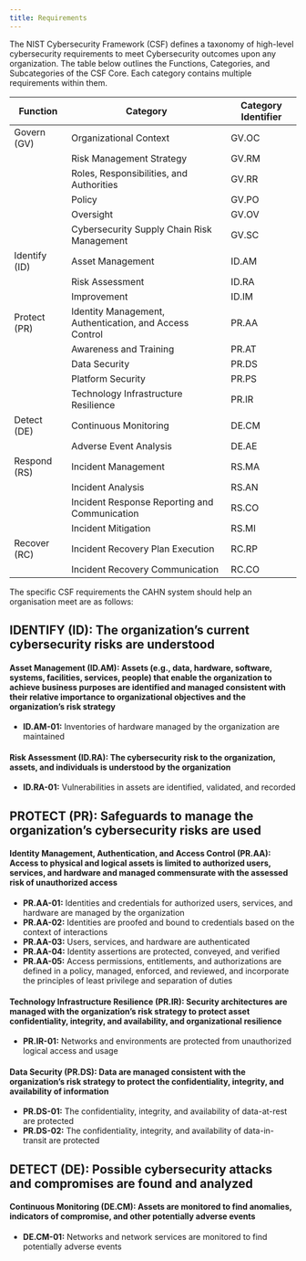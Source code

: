```yaml
---
title: Requirements
---
```


The NIST Cybersecurity Framework (CSF) defines a taxonomy of high-level cybersecurity requirements to meet Cybersecurity outcomes upon any organization. The table below outlines the Functions, Categories, and Subcategories of the CSF Core. Each category contains multiple requirements within them.
 
| Function     | Category                                              | Category Identifier |
|--------------|-------------------------------------------------------|---------------------|
| Govern (GV)  | Organizational Context                                | GV.OC               |
|              | Risk Management Strategy                              | GV.RM               |
|              | Roles, Responsibilities, and Authorities              | GV.RR               |
|              | Policy                                                | GV.PO               |
|              | Oversight                                             | GV.OV               |
|              | Cybersecurity Supply Chain Risk Management            | GV.SC               |
| Identify (ID)| Asset Management                                      | ID.AM               |
|              | Risk Assessment                                       | ID.RA               |
|              | Improvement                                           | ID.IM               |
| Protect (PR) | Identity Management, Authentication, and Access Control | PR.AA             |
|              | Awareness and Training                                | PR.AT               |
|              | Data Security                                         | PR.DS               |
|              | Platform Security                                     | PR.PS               |
|              | Technology Infrastructure Resilience                  | PR.IR               |
| Detect (DE)  | Continuous Monitoring                                 | DE.CM               |
|              | Adverse Event Analysis                                | DE.AE               |
| Respond (RS) | Incident Management                                   | RS.MA               |
|              | Incident Analysis                                     | RS.AN               |
|              | Incident Response Reporting and Communication         | RS.CO               |
|              | Incident Mitigation                                   | RS.MI               |
| Recover (RC) | Incident Recovery Plan Execution                      | RC.RP               |
|              | Incident Recovery Communication                       | RC.CO               |

The specific CSF requirements the CAHN system should help an organisation meet are as follows:

## IDENTIFY (ID): The organization’s current cybersecurity risks are understood

#### Asset Management (ID.AM): Assets (e.g., data, hardware, software, systems, facilities, services, people) that enable the organization to achieve business purposes are identified and managed consistent with their relative importance to organizational objectives and the organization’s risk strategy
- **ID.AM-01:** Inventories of hardware managed by the organization are maintained

#### Risk Assessment (ID.RA): The cybersecurity risk to the organization, assets, and individuals is understood by the organization
- **ID.RA-01:** Vulnerabilities in assets are identified, validated, and recorded

## PROTECT (PR): Safeguards to manage the organization’s cybersecurity risks are used

#### Identity Management, Authentication, and Access Control (PR.AA): Access to physical and logical assets is limited to authorized users, services, and hardware and managed commensurate with the assessed risk of unauthorized access
- **PR.AA-01:** Identities and credentials for authorized users, services, and hardware are managed by the organization
- **PR.AA-02:** Identities are proofed and bound to credentials based on the context of interactions
- **PR.AA-03:** Users, services, and hardware are authenticated
- **PR.AA-04:** Identity assertions are protected, conveyed, and verified
- **PR.AA-05:** Access permissions, entitlements, and authorizations are defined in a policy, managed, enforced, and reviewed, and incorporate the principles of least privilege and separation of duties

#### Technology Infrastructure Resilience (PR.IR): Security architectures are managed with the organization’s risk strategy to protect asset confidentiality, integrity, and availability, and organizational resilience
- **PR.IR-01:** Networks and environments are protected from unauthorized logical access and usage

#### Data Security (PR.DS): Data are managed consistent with the organization’s risk strategy to protect the confidentiality, integrity, and availability of information
- **PR.DS-01:** The confidentiality, integrity, and availability of data-at-rest are protected
- **PR.DS-02:** The confidentiality, integrity, and availability of data-in-transit are protected

## DETECT (DE): Possible cybersecurity attacks and compromises are found and analyzed

#### Continuous Monitoring (DE.CM): Assets are monitored to find anomalies, indicators of compromise, and other potentially adverse events
- **DE.CM-01:** Networks and network services are monitored to find potentially adverse events

